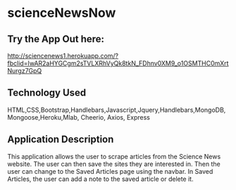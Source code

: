 # scienceNewsNow

## Try the App Out here:
http://sciencenews1.herokuapp.com/?fbclid=IwAR2aHYGCgm2sTVLXRhVyQk8tkN_FDhnv0XM9_o1OSMTHC0mXrtNurgz7GpQ

## Technology Used
HTML,CSS,Bootstrap,Handlebars,Javascript,Jquery,Handlebars,MongoDB,Mongoose,Heroku,Mlab, Cheerio, Axios, Express

## Application Description

This application allows the user to scrape articles from the Science News website.   The user can then save the sites they are interested in.  Then the user can change to the Saved Articles page using the navbar.   In Saved Articles, the user can add a note to the saved article or delete it.  
